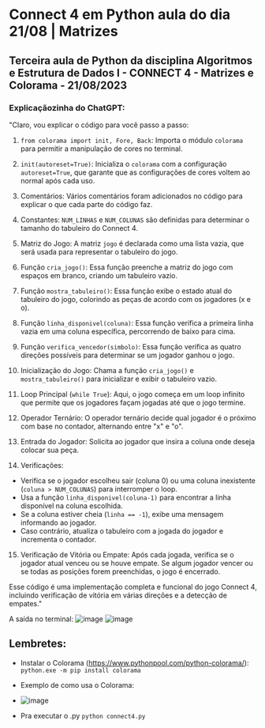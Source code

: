 # Connect 4 em Python aula do dia 21/08 | Matrizes

## Terceira aula de Python da disciplina Algoritmos e Estrutura de Dados I - CONNECT 4 - Matrizes e Colorama - 21/08/2023

### Explicaçãozinha do ChatGPT:

"Claro, vou explicar o código para você passo a passo:

1. `from colorama import init, Fore, Back`: Importa o módulo `colorama` para permitir a manipulação de cores no terminal.

2. `init(autoreset=True)`: Inicializa o `colorama` com a configuração `autoreset=True`, que garante que as configurações de cores voltem ao normal após cada uso.

3. Comentários: Vários comentários foram adicionados no código para explicar o que cada parte do código faz.

4. Constantes: `NUM_LINHAS` e `NUM_COLUNAS` são definidas para determinar o tamanho do tabuleiro do Connect 4.

5. Matriz do Jogo: A matriz `jogo` é declarada como uma lista vazia, que será usada para representar o tabuleiro do jogo.

6. Função `cria_jogo()`: Essa função preenche a matriz do jogo com espaços em branco, criando um tabuleiro vazio.

7. Função `mostra_tabuleiro()`: Essa função exibe o estado atual do tabuleiro do jogo, colorindo as peças de acordo com os jogadores (x e o).

8. Função `linha_disponivel(coluna)`: Essa função verifica a primeira linha vazia em uma coluna específica, percorrendo de baixo para cima.

9. Função `verifica_vencedor(simbolo)`: Essa função verifica as quatro direções possíveis para determinar se um jogador ganhou o jogo.

10. Inicialização do Jogo: Chama a função `cria_jogo()` e `mostra_tabuleiro()` para inicializar e exibir o tabuleiro vazio.

11. Loop Principal (`while True`): Aqui, o jogo começa em um loop infinito que permite que os jogadores façam jogadas até que o jogo termine.

12. Operador Ternário: O operador ternário decide qual jogador é o próximo com base no contador, alternando entre "x" e "o".

13. Entrada do Jogador: Solicita ao jogador que insira a coluna onde deseja colocar sua peça.

14. Verificações:
   - Verifica se o jogador escolheu sair (coluna 0) ou uma coluna inexistente (`coluna > NUM_COLUNAS`) para interromper o loop.
   - Usa a função `linha_disponivel(coluna-1)` para encontrar a linha disponível na coluna escolhida.
   - Se a coluna estiver cheia (`linha == -1`), exibe uma mensagem informando ao jogador.
   - Caso contrário, atualiza o tabuleiro com a jogada do jogador e incrementa o contador.

15. Verificação de Vitória ou Empate: Após cada jogada, verifica se o jogador atual venceu ou se houve empate. Se algum jogador vencer ou se todas as posições forem preenchidas, o jogo é encerrado.

Esse código é uma implementação completa e funcional do jogo Connect 4, incluindo verificação de vitória em várias direções e a detecção de empates."



A saída no terminal:
![image](https://github.com/CarolinaSFreitas/python-2108/assets/99994934/8057d1e7-9e3e-45eb-9949-4c93ab10ed2a)
![image](https://github.com/CarolinaSFreitas/python-2108/assets/99994934/03b9d750-c12f-41c9-8402-ed1ac37f6dfb)

## Lembretes:

* Instalar o Colorama (https://www.pythonpool.com/python-colorama/):
`` python.exe -m pip install colorama ``

* Exemplo de como usa o Colorama:

* ![image](https://github.com/CarolinaSFreitas/python-2108/assets/99994934/00ba3941-1010-4891-bc43-e61863334b63)

* Pra executar o .py `` python connect4.py ``

